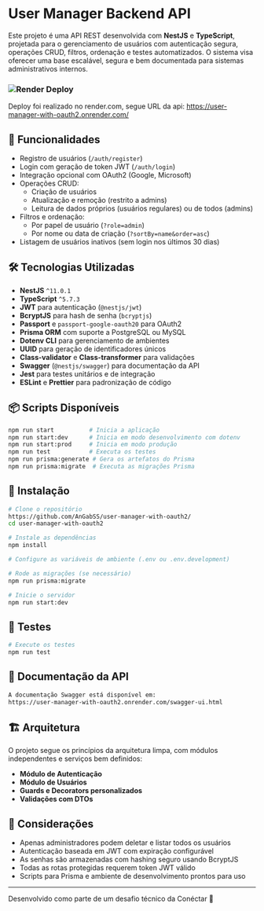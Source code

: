 
# User Manager Backend API

Este projeto é uma API REST desenvolvida com **NestJS** e **TypeScript**, projetada para o gerenciamento de usuários com autenticação segura, operações CRUD, filtros, ordenação e testes automatizados. O sistema visa oferecer uma base escalável, segura e bem documentada para sistemas administrativos internos.

### ![Render](https://img.shields.io/badge/Render-46E3B7?style=for-the-badge&logo=render&logoColor=white) Deploy 

Deploy foi realizado no render.com, segue URL da api: https://user-manager-with-oauth2.onrender.com/

## 🔧 Funcionalidades

- Registro de usuários (`/auth/register`)
- Login com geração de token JWT (`/auth/login`)
- Integração opcional com OAuth2 (Google, Microsoft)
- Operações CRUD:
  - Criação de usuários
  - Atualização e remoção (restrito a admins)
  - Leitura de dados próprios (usuários regulares) ou de todos (admins)
- Filtros e ordenação:
  - Por papel de usuário (`?role=admin`)
  - Por nome ou data de criação (`?sortBy=name&order=asc`)
- Listagem de usuários inativos (sem login nos últimos 30 dias)

## 🛠 Tecnologias Utilizadas

- **NestJS** `^11.0.1`
- **TypeScript** `^5.7.3`
- **JWT** para autenticação (`@nestjs/jwt`)
- **BcryptJS** para hash de senha (`bcryptjs`)
- **Passport** e `passport-google-oauth20` para OAuth2
- **Prisma ORM** com suporte a PostgreSQL ou MySQL
- **Dotenv CLI** para gerenciamento de ambientes
- **UUID** para geração de identificadores únicos
- **Class-validator** e **Class-transformer** para validações
- **Swagger** (`@nestjs/swagger`) para documentação da API
- **Jest** para testes unitários e de integração
- **ESLint** e **Prettier** para padronização de código

## 📦 Scripts Disponíveis

```bash
npm run start          # Inicia a aplicação
npm run start:dev      # Inicia em modo desenvolvimento com dotenv
npm run start:prod     # Inicia em modo produção
npm run test           # Executa os testes
npm run prisma:generate # Gera os artefatos do Prisma
npm run prisma:migrate  # Executa as migrações Prisma
```

## 🚀 Instalação

```bash
# Clone o repositório
https://github.com/AnGabSS/user-manager-with-oauth2/
cd user-manager-with-oauth2

# Instale as dependências
npm install

# Configure as variáveis de ambiente (.env ou .env.development)

# Rode as migrações (se necessário)
npm run prisma:migrate

# Inicie o servidor
npm run start:dev
```

## 🧪 Testes

```bash
# Execute os testes
npm run test

```
## 📘 Documentação da API

```bash
A documentação Swagger está disponível em:
https://user-manager-with-oauth2.onrender.com/swagger-ui.html
```

## 🏗 Arquitetura

O projeto segue os princípios da arquitetura limpa, com módulos independentes e serviços bem definidos:

- **Módulo de Autenticação**
- **Módulo de Usuários**
- **Guards e Decorators personalizados**
- **Validações com DTOs**

## 📌 Considerações

- Apenas administradores podem deletar e listar todos os usuários
- Autenticação baseada em JWT com expiração configurável
- As senhas são armazenadas com hashing seguro usando BcryptJS
- Todas as rotas protegidas requerem token JWT válido
- Scripts para Prisma e ambiente de desenvolvimento prontos para uso

---

Desenvolvido como parte de um desafio técnico da Conéctar 🚀
